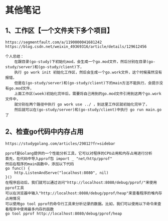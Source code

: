 # 其他笔记

## 1、工作区【一个文件夹下多个项目】
    https://segmentfault.com/a/1190000041681242
    https://blog.csdn.net/weixin_49369316/article/details/129612456

    个人总结：
        在跟目录(go-study)下初始化mod，会生成一个go.mod文件，然后分别在目录(go-study/server)和(go-study/client)下，
        执行 go work init 初始化工作区，然后会生成一个go.work文件，这个时候虽然没有报错，
        但是在(go-study/server)和(go-study/client)下的main方法不能执行，会提示没有go.mod文件，
        上面工作区(woek)初始化完毕后，需要将自己用到的go.mod文件引用到这两个go.work文件中，
        就分别在两个路径中执行 go work use ../ ，到这里工作区就初始化完毕了，
        然后就可以在(go-study/server)和(go-study/client)中执行 go run main.go 了

## 2、检查go代码中内存占用
    https://studygolang.com/articles/29812?fr=sidebar

    pprof是Golang提供的一个性能分析工具，它可以对程序的CPU占用和内存占用进行分析
    首先，在代码中导入pprof包 import _ "net/http/pprof"
    然后在程序的main函数中，添加以下代码
    go func() {
        http.ListenAndServe("localhost:8080", nil)
    }()
    在程序启动后，我们就可以通过访问"http://localhost:8080/debug/pprof/"来使用pprof工具
    可以在浏览器中输入"http://localhost:8080/debug/pprof/heap"来查看程序的堆内存占用情况
    可以使用go tool pprof的命令行工具来分析记录的数据。比如，我们可以使用以下命令来查看程序中使用最多内存的函数
    go tool pprof http://localhost:8080/debug/pprof/heap













